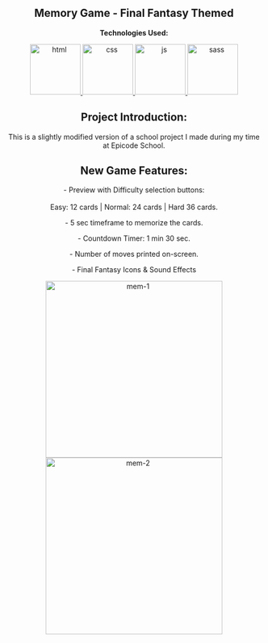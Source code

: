 <p><h2 align="center" dir="auto"><b>Memory Game - Final Fantasy Themed</b></h2></p>

<p align="center" dir="auto"><b>Technologies Used:</b></p>
<p align="center" dir="auto"> 
  <a href="https://github.com/gi-ga-dev" target="_blank" rel="nofollow"> 
    <img src="https://user-images.githubusercontent.com/77717069/175134208-91262e59-9bd3-4422-834b-7ac61e39f69b.png" alt="html" width="100">
  </a> 
  <a href="https://github.com/gi-ga-dev" rel="nofollow"> 
    <img src="https://user-images.githubusercontent.com/77717069/175133810-c0973abd-fe2b-4acb-ad31-ea1dc552e938.png" alt="css" width="100">
  </a> 
  <a href="https://github.com/gi-ga-dev" rel="nofollow"> 
    <img src="https://user-images.githubusercontent.com/77717069/175134081-60ba259b-b154-4ab4-a360-bde87ce81199.png" alt="js" width="100"> 
  </a> 
  <a href="https://github.com/gi-ga-dev" target="_blank"> 
    <img src="https://user-images.githubusercontent.com/77717069/175181462-c557161b-7784-49b7-b28f-9d877e86aff6.png" alt="sass" width="100"> 
  </a>
</p>

<h2 align="center" dir="auto"> <b>Project Introduction:</b></h2>
  <p align="center" dir="auto">This is a slightly modified version of a school project I made during my time at Epicode School.</p> 

<h2 align="center" dir="auto"> <b>New Game Features:</b></h2>

<p align="center" dir="auto">
- Preview with Difficulty selection buttons:<br><br>
  Easy: 12 cards | Normal: 24 cards | Hard 36 cards.
</p>

<p align="center" dir="auto">- 5 sec timeframe to memorize the cards.<br></p>

<p align="center" dir="auto">- Countdown Timer: 1 min 30 sec.<br></p>

<p align="center" dir="auto">- Number of moves printed on-screen.<br></p>

<p align="center" dir="auto">- Final Fantasy Icons & Sound Effects<br></p>


<p align="center" dir="auto">
  <img src="https://user-images.githubusercontent.com/77717069/175258787-41cec755-737f-4eda-8739-304d0713b9ec.gif" alt="mem-1" width="350">
  <img src="https://user-images.githubusercontent.com/77717069/175258809-f6dc7d26-d757-4412-a593-cc3087389287.gif" alt="mem-2" width="350">
</p>

